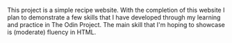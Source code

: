 This project is a simple recipe website. With the completion of this  website I plan to demonstrate a few skills that I have developed through my learning and practice in The Odin Project. The main skill that I'm hoping to showcase is (moderate) fluency in HTML.